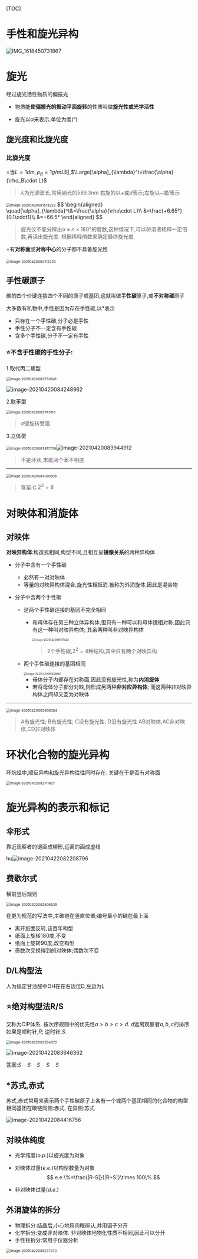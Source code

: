 [TOC]

# 手性和旋光异构

![IMG_1618450731867](image\IMG_1618450731867-1619181673901.jpg)

# 旋光

经过旋光活性物质的偏振光

+  物质能**使偏振光的振动平面旋转**的性质叫做**旋光性或光学活性**

+  旋光以$\alpha$来表示,单位为度(°)

## 旋光度和比旋光度

### 比旋光度

:star:当$L=1dm,\rho_B=1g/mL$时,$\Large[\alpha]_{\lambda}^t=\frac{\alpha}{\rho_B\cdot L}$

>  $\lambda$为光源波长,常用钠光的$589.3nm$
>  右旋的以$+$或$d$表示;左旋以$-$或$l$表示

<img src="image\image-20210420081513223.png" alt="image-20210420081513223" style="zoom:67%;" />
$$
\begin{aligned}
\quad[\alpha]_{\lambda}^t&=\frac{\alpha}{\rho\cdot L}\\
&=\frac{+6.65°}{0.1\cdot1}\\
&=+66.5°
\end{aligned}
$$

>  旋光仪不能分辨出$\alpha\pm n\times180°$的度数,这种情况下,可以将溶液稀释一定倍数,再读出旋光度. 根据稀释倍数来确定最终旋光度.

:star:有**对称面**或**对称中心**的分子都不具备旋光性

<img src="image\image-20210420083112233.png" alt="image-20210420083112233" style="zoom:67%;" />

## 手性碳原子

碳的四个价键连接四个不同的原子或基团,这就叫做**手性碳**原子,或**不对称碳**原子

大多数有机物中,手性是因为存在手性碳,以*表示

+  只存在一个手性碳,分子必是手性
+  手性分子不一定含有手性碳
+  含多个手性碳,分子不一定有手性

### :star:**不含手性碳的手性分子**:

1.取代丙二烯型

<img src="image\image-20210420083730841.png" alt="image-20210420083730841" style="zoom:67%;" />

![image-20210420084248962](image\image-20210420084248962.png)



2.联苯型

<img src="image\image-20210420083743114.png" alt="image-20210420083743114" style="zoom:67%;" />

>  $\sigma$键旋转受阻

3.立体型

<img src="image\image-20210420083817706.png" alt="image-20210420083817706" style="zoom:67%;" />![image-20210420083944912](image\image-20210420083944912.png)

>  不是环状,末尾两个苯不相连

---

<img src="image\image-20210420084001606.png" alt="image-20210420084001606" style="zoom:67%;" />

>  答案:C
>  $2^3=8$

# 对映体和消旋体

## 对映体

**对映异构体**:构造式相同,构型不同,且相互呈**镜像关系**的两种异构体

+  分子中含有一个手性碳
   +  必然有一对对映体
   +  等量的对映异构体混合,旋光性相抵消.被称为外消旋体,因此是混合物

+  分子中含两个手性碳

   +  这两个手性碳连接的基团不完全相同

      +  和母体存在另三种立体异构体,但只有一种可以和母体镜相对称,因此只有这一种叫对映异构体; 其余两种叫非对映异构体

         <img src="image\image-20210420091117420.png" alt="image-20210420091117420" style="zoom:50%;" />

         >  2个手性碳,$2^2=4$种结构,其中只有两个对映异构

   +  两个手性碳连接的基团相同

      <img src="image\image-20210420091459887.png" alt="image-20210420091459887" style="zoom:50%;" />

      +  母体分子内部存在对称面,因此没有旋光性,称为**内消旋体**
      +  若将母体分子部分对映,则形成另两种**非对应异构体**; 而这两种非对映异构体之间却又互为对映体

---

<img src="image\image-20210420092908364.png" alt="image-20210420092908364" style="zoom:67%;" />

>  A有旋光性; B有旋光性; C没有旋光性; D没有旋光性
>  AB对映体,AC非对映体,CD非对映体

# 环状化合物的旋光异构

环烷烃中,顺反异构和旋光异构往往同时存在. 关键在于是否有对称面

<img src="image\image-20210422082111927.png" alt="image-20210422082111927" style="zoom:67%;" />

# 旋光异构的表示和标记

## 伞形式

靠近观察者的键画成楔形,远离的画成虚线

hu![image-20210422082208796](image\image-20210422082208796.png)

## 费歇尔式

横前竖后规则

<img src="image\image-20210422082606539.png" alt="image-20210422082606539" style="zoom:67%;" />

在更为规范的写法中,主碳链在竖直位置;编号最小的碳在最上面

+  离开纸面反转,该百年构型
+  纸面上旋转180度,不变
+  纸面上旋转90度,改变构型
+  奇数次交换得到的对映体;偶数次不变

## D/L构型法

人为规定甘油醛中OH在在右边位D,左边为L

## :star:绝对构型法R/S

又称为CIP体系. 按次序规则中的优先性$a>b>c>d$. $d$远离观察者$a,b,c$的排序如果是顺时针,$R$;
逆时针,$S$.

<img src="image\image-20210422083354372.png" alt="image-20210422083354372" style="zoom:67%;" />

![image-20210422083646362](image\image-20210422083646362.png)

答案:$S\quad S\quad  S\quad  S\quad  S$

## *苏式,赤式

苏式,赤式常用来表示两个手性碳原子上各有一个或两个基团相同的化合物的构型
相同基团在碳链同侧:赤式, 在异侧:苏式

![image-20210422084416756](image\image-20210422084416756.png)

## 对映体纯度

+  光学纯度$(o.p.)$以旋光度为对象

+  对映体过量$(e.e.)$以构型数量为对象
   $$
   e.e.\%=\frac{|R-S|}{|R+S|}\times 100\%
   $$
   
+  非对映体过量$(d.e.)$

## 外消旋体的拆分

+  物理拆分:结晶后,小心地用肉眼辨认,并用镊子分开
+  化学拆分:变成非对映体. 非对映体地物化性质不相同,因此可以分开
+  手性柱拆分:常用于仪器分析

<img src="image\image-20210422085237370.png" alt="image-20210422085237370" style="zoom:67%;" />